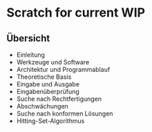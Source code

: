 # Scratch for current WIP


## Übersicht

* Einleitung
* Werkzeuge und Software
* Architektur und Programmablauf
* Theoretische Basis
* Eingabe und Ausgabe
* Eingabenüberprüfung
* Suche nach Rechtfertigungen
* Abschwächungen
* Suche nach konformen Lösungen
* Hitting-Set-Algorithmus
